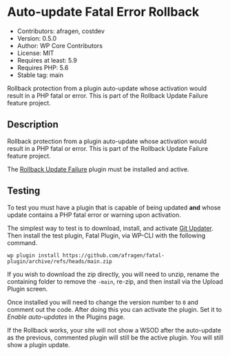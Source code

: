 # Auto-update Fatal Error Rollback

* Contributors:      afragen, costdev
* Version:           0.5.0
* Author:            WP Core Contributors
* License:           MIT
* Requires at least: 5.9
* Requires PHP:      5.6
* Stable tag:        main

Rollback protection from a plugin auto-update whose activation would result in a PHP fatal or error. This is part of the Rollback Update Failure feature project.

## Description
Rollback protection from a plugin auto-update whose activation would result in a PHP fatal or error. This is part of the Rollback Update Failure feature project.

The [Rollback Update Failure](https://wordpress.org/plugins/rollback-update-failure/) plugin must be installed and active.

## Testing
To test you must have a plugin that is capable of being updated **and** whose update contains a PHP fatal error or warning upon activation.

The simplest way to test is to download, install, and activate [Git Updater](https://git-updater.com). Then install the test plugin, Fatal Plugin, via WP-CLI with the following command. 

`wp plugin install https://github.com/afragen/fatal-plugin/archive/refs/heads/main.zip` 

If you wish to download the zip directly, you will need to unzip, rename the containing folder to remove the `-main`, re-zip, and then install via the Upload Plugin screen.

Once installed you will need to change the version number to `0` and comment out the code. After doing this you can activate the plugin. Set it to _Enable auto-updates_ in the Plugins page.

If the Rollback works, your site will not show a WSOD after the auto-update as the previous, commented plugin will still be the active plugin. You will still show a plugin update.
